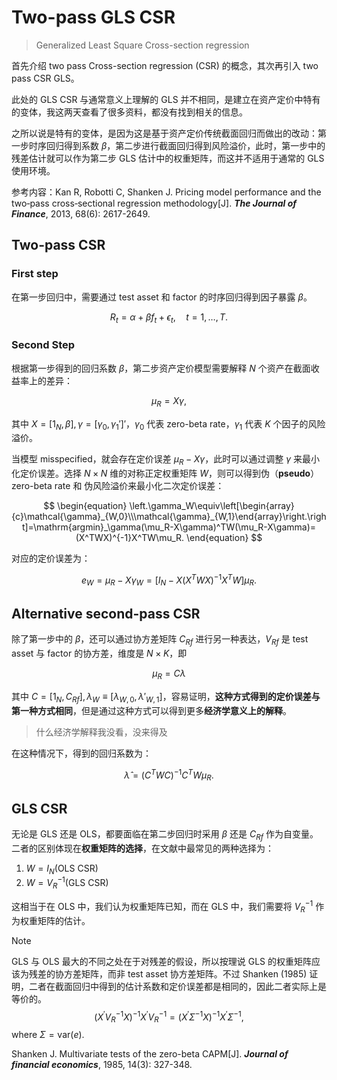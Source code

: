 # Two-pass GLS CSR 

> Generalized Least Square Cross-section regression 

首先介绍 two pass Cross-section regression (CSR) 的概念，其次再引入 two pass CSR GLS。

此处的 GLS CSR 与通常意义上理解的 GLS 并不相同，是建立在资产定价中特有的变体，我这两天查看了很多资料，都没有找到相关的信息。

之所以说是特有的变体，是因为这是基于资产定价传统截面回归而做出的改动：第一步时序回归得到系数 $\beta$，第二步进行截面回归得到风险溢价，此时，第一步中的残差估计就可以作为第二步 GLS 估计中的权重矩阵，而这并不适用于通常的 GLS 使用环境。

参考内容：Kan R, Robotti C, Shanken J. Pricing model performance and the two‐pass cross‐sectional regression methodology[J]. ***The Journal of Finance***, 2013, 68(6): 2617-2649.

## Two-pass CSR

### First step

在第一步回归中，需要通过 test asset 和 factor 的时序回归得到因子暴露 $\beta$。

$$
\begin{equation}
    R_t=\alpha+\beta f_t+\epsilon_t,\quad t=1,\ldots,T.
\end{equation}
$$

### Second Step


根据第一步得到的回归系数 $\beta$，第二步资产定价模型需要解释 $N$ 个资产在截面收益率上的差异：

$$
\begin{equation}
    \mu_R=X\gamma,
\end{equation}
$$

其中 $X = [1_N, \beta], \gamma = [\gamma_0,\gamma_1']'$，$\gamma_0$ 代表 zero-beta rate，$\gamma_1$ 代表 $K$ 个因子的风险溢价。

当模型 misspecified，就会存在定价误差 $\mu_R-X\gamma$，此时可以通过调整 $\gamma$ 来最小化定价误差。选择 $N \times N$ 维的对称正定权重矩阵 $W$，则可以得到伪（**pseudo**） zero-beta rate 和 伪风险溢价来最小化二次定价误差：

$$
\begin{equation}
    \left.\gamma_W\equiv\left[\begin{array}{c}\mathcal{\gamma}_{W,0}\\\mathcal{\gamma}_{W,1}\end{array}\right.\right]=\mathrm{argmin}_\gamma(\mu_R-X\gamma)^TW(\mu_R-X\gamma)=(X^TWX)^{-1}X^TW\mu_R.
\end{equation}
$$

对应的定价误差为：

$$
\begin{equation}
    e_W=\mu_R-X\gamma_W=[I_N-X(X^TWX)^{-1}X^TW]\mu_R.
\end{equation}
$$


## Alternative second-pass CSR

除了第一步中的 $\beta$，还可以通过协方差矩阵 $C_{Rf}$ 进行另一种表达，$V_{Rf}$ 是 test asset 与 factor 的协方差，维度是 $N \times K$，即

$$
\begin{equation}
    \mu_R = C \lambda
\end{equation}
$$

其中 $C = [1_N, C_{Rf}], \lambda_W \equiv [\lambda_{W,0},\lambda'_{W,1}]$，容易证明，**这种方式得到的定价误差与第一种方式相同**，但是通过这种方式可以得到更多**经济学意义上的解释**。

> 什么经济学解释我没看，没来得及

在这种情况下，得到的回归系数为：

$$
\begin{equation}
    \hat{\lambda}=(C^TWC)^{-1}C^TW\mu_R.
\end{equation}
$$

## GLS CSR

无论是 GLS 还是 OLS，都要面临在第二步回归时采用 $\beta$ 还是 $C_{Rf}$ 作为自变量。二者的区别体现在**权重矩阵的选择**，在文献中最常见的两种选择为：

1. $W = I_N(\text{OLS CSR})$
2. $W= V_R^{-1}(\text{GLS CSR})$

这相当于在 OLS 中，我们认为权重矩阵已知，而在 GLS 中，我们需要将 $V_R^{-1}$ 作为权重矩阵的估计。

> [!NOTE]
> GLS 与 OLS 最大的不同之处在于对残差的假设，所以按理说 GLS 的权重矩阵应该为残差的协方差矩阵，而非 test asset 协方差矩阵。不过 Shanken (1985) 证明，二者在截面回归中得到的估计系数和定价误差都是相同的，因此二者实际上是等价的。
$$
(X^{\prime}V_R^{-1}X)^{-1}X^{\prime}V_R^{-1}=(X^{\prime}\Sigma^{-1}X)^{-1}X^{\prime}\Sigma^{-1},
$$
> where $\Sigma = \text{var}(e)$.
>
> Shanken J. Multivariate tests of the zero-beta CAPM[J]. ***Journal of financial economics***, 1985, 14(3): 327-348.





